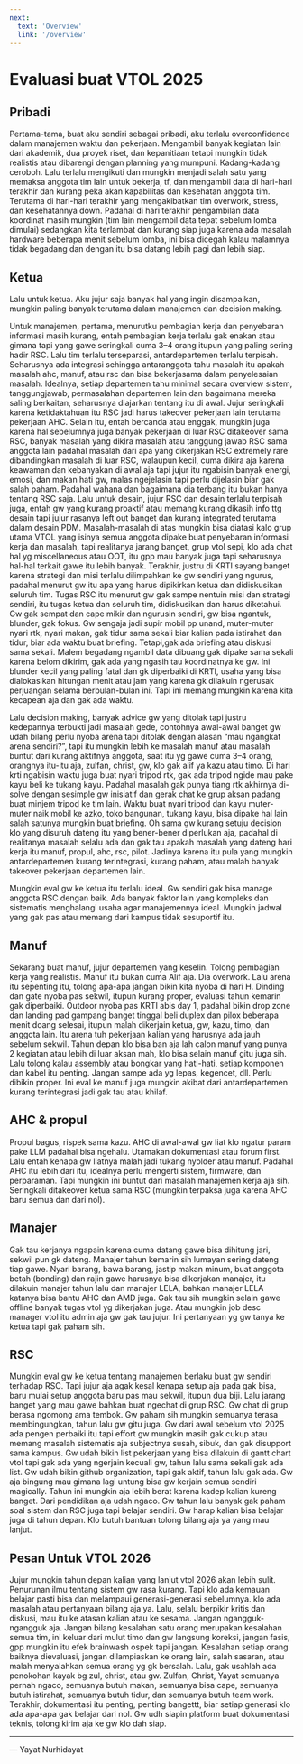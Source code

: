 ```yaml
---
next:
  text: 'Overview'
  link: '/overview'
---
```

# Evaluasi buat VTOL 2025
## Pribadi
Pertama-tama, buat aku sendiri sebagai pribadi, aku terlalu overconfidence dalam manajemen waktu dan pekerjaan. Mengambil banyak kegiatan lain dari akademik, dua proyek riset, dan kepanitiaan tetapi mungkin tidak realistis atau dibarengi dengan planning yang mumpuni. Kadang-kadang ceroboh.  Lalu terlalu mengikuti dan mungkin menjadi salah satu yang memaksa anggota tim lain untuk bekerja, tf, dan mengambil data di hari-hari terakhir dan kurang peka akan kapabilitas dan kesehatan anggota tim. Terutama di hari-hari terakhir yang mengakibatkan tim overwork, stress, dan kesehatannya down. Padahal di hari terakhir pengambilan data koordinat masih mungkin (tim lain mengambil data tepat sebelum lomba dimulai) sedangkan kita terlambat dan kurang siap juga karena ada masalah hardware beberapa menit sebelum lomba, ini bisa dicegah kalau malamnya tidak begadang dan dengan itu bisa datang lebih pagi dan lebih siap. 

## Ketua
Lalu untuk ketua. Aku jujur saja banyak hal yang ingin disampaikan, mungkin paling banyak terutama dalam manajemen dan decision making. 

Untuk manajemen, pertama, menurutku pembagian kerja dan penyebaran informasi masih kurang, entah pembagian kerja terlalu gak enakan atau gimana tapi yang gawe seringkali cuma 3–4 orang itupun yang paling sering hadir RSC. Lalu tim terlalu terseparasi, antardepartemen terlalu terpisah. Seharusnya ada integrasi sehingga antaranggota tahu masalah itu apakah masalah ahc, manuf, atau rsc dan bisa bekerjasama dalam penyelesaian masalah. Idealnya, setiap departemen tahu minimal secara overview sistem, tanggungjawab, permasalahan departemen lain dan bagaimana mereka saling berkaitan, seharusnya diajarkan tentang itu di awal. Jujur seringkali karena ketidaktahuan itu RSC jadi harus takeover pekerjaan lain terutama pekerjaan AHC. Selain itu, entah bercanda atau enggak, mungkin juga karena hal sebelumnya juga banyak pekerjaan di luar RSC ditakeover sama RSC, banyak masalah yang dikira masalah atau tanggung jawab RSC sama anggota lain padahal masalah dari apa yang dikerjakan RSC extremely rare dibandingkan masalah di luar RSC, walaupun kecil, cuma dikira aja karena keawaman dan kebanyakan di awal aja tapi jujur itu ngabisin banyak energi, emosi, dan makan hati gw, malas ngejelasin tapi perlu dijelasin biar gak salah paham. Padahal wahana dan bagaimana dia terbang itu bukan hanya tentang RSC saja. Lalu untuk desain, jujur RSC dan desain terlalu terpisah juga, entah gw yang kurang proaktif atau memang kurang dikasih info ttg desain tapi jujur rasanya left out banget dan kurang integrated terutama dalam desain PDM. Masalah-masalah di atas mungkin bisa diatasi kalo grup utama VTOL yang isinya semua anggota dipake buat penyebaran informasi kerja dan masalah, tapi realitanya jarang banget, grup vtol sepi, klo ada chat hal yg miscellaneous atau OOT, itu gpp mau banyak juga tapi seharusnya hal-hal terkait gawe itu lebih banyak. Terakhir, justru di KRTI sayang banget karena strategi dan misi terlalu dilimpahkan ke gw sendiri yang ngurus, padahal menurut gw itu apa yang harus dipikirkan ketua dan didiskusikan seluruh tim. Tugas RSC itu menurut gw gak sampe nentuin misi dan strategi sendiri, itu tugas ketua dan seluruh tim, didiskusikan dan harus diketahui. Gw gak sempat dan cape mikir dan ngurusin sendiri, gw bisa ngantuk, blunder, gak fokus. Gw sengaja jadi supir mobil pp unand, muter-muter nyari rtk, nyari makan, gak tidur sama sekali biar kalian pada istirahat dan tidur, biar ada waktu buat briefing. Tetapi,gak ada briefing atau diskusi sama sekali. Malem begadang ngambil data dibuang gak dipake sama sekali karena belom dikirim, gak ada yang ngasih tau koordinatnya ke gw. Ini blunder kecil yang paling fatal dan gk diperbaiki di KRTI, usaha yang bisa dialokasikan hitungan menit atau jam yang karena gk dilakuin ngerusak perjuangan selama berbulan-bulan ini. Tapi ini memang mungkin karena kita kecapean aja dan gak ada waktu. 

Lalu decision making, banyak advice gw yang ditolak tapi justru kedepannya terbukti jadi masalah gede, contohnya awal-awal banget gw udah bilang perlu nyoba arena tapi ditolak dengan alasan “mau ngangkat arena sendiri?”, tapi itu mungkin lebih ke masalah manuf atau masalah buntut dari kurang aktifnya anggota, saat itu yg gawe cuma 3–4 orang, orangnya itu-itu aja, zulfan, christ, gw, klo gak alif ya kazu atau timo. Di hari krti ngabisin waktu juga buat nyari tripod rtk, gak ada tripod ngide mau pake kayu beli ke tukang kayu. Padahal masalah gak punya tiang rtk akhirnya di-solve dengan sesimple gw inisiatif dan gerak chat ke grup aksan padang buat minjem tripod ke tim lain. Waktu buat nyari tripod dan kayu muter-muter naik mobil ke azko, toko bangunan, tukang kayu, bisa dipake hal lain salah satunya mungkin buat briefing. Oh sama gw kurang setuju decision klo yang disuruh dateng itu yang bener-bener diperlukan aja, padahal di realitanya masalah selalu ada dan gak tau apakah masalah yang dateng hari kerja itu manuf, propul, ahc, rsc, pilot. Jadinya karena itu pula yang mungkin antardepartemen kurang terintegrasi, kurang paham, atau malah banyak takeover pekerjaan departemen lain.

Mungkin eval gw ke ketua itu terlalu ideal. Gw sendiri gak bisa manage anggota RSC dengan baik. Ada banyak faktor lain yang kompleks dan sistematis menghalangi usaha agar manajemennya ideal. Mungkin jadwal yang gak pas atau memang dari kampus tidak sesuportif itu.

## Manuf
Sekarang buat manuf, jujur departemen yang keselin. Tolong pembagian kerja yang realistis. Manuf itu bukan cuma Alif aja. Dia overwork. Lalu arena itu sepenting itu, tolong apa-apa jangan bikin kita nyoba di hari H. Dinding dan gate nyoba pas sekwil, itupun kurang proper, evaluasi tahun kemarin gak diperbaiki. Outdoor nyoba pas KRTI abis day 1, padahal bikin drop zone dan landing pad gampang banget tinggal beli duplex dan pilox beberapa menit doang selesai, itupun malah dikerjain ketua, gw, kazu, timo, dan anggota lain. Itu arena tuh pekerjaan kalian yang harusnya ada jauh sebelum sekwil. Tahun depan klo bisa ban aja lah calon manuf yang punya 2 kegiatan atau lebih di luar aksan mah, klo bisa selain manuf gitu juga sih. Lalu tolong kalau assembly atau bongkar yang hati-hati, setiap komponen dan kabel itu penting. Jangan sampe ada yg lepas, kegencet, dll. Perlu dibikin proper. Ini eval ke manuf juga mungkin akibat dari antardepartemen kurang terintegrasi jadi gak tau atau khilaf.

## AHC & propul
Propul bagus, rispek sama kazu. AHC di awal-awal gw liat klo ngatur param pake LLM padahal bisa ngehalu. Utamakan dokumentasi atau forum first. Lalu entah kenapa gw liatnya malah jadi tukang nyolder atau manuf. Padahal AHC itu lebih dari itu, idealnya perlu mengerti sistem, firmware, dan perparaman. Tapi mungkin ini buntut dari masalah manajemen kerja aja sih. Seringkali ditakeover ketua sama RSC (mungkin terpaksa juga karena AHC baru semua dan dari nol).

## Manajer
Gak tau kerjanya ngapain karena cuma datang gawe bisa dihitung jari, sekwil pun gk dateng. Manajer tahun kemarin sih lumayan sering dateng tiap gawe. Nyari barang, bawa barang, jastip makan minum, buat anggota betah (bonding) dan rajin gawe harusnya bisa dikerjakan manajer, itu dilakuin manajer tahun lalu dan manajer LELA, bahkan manajer LELA katanya bisa bantu AHC dan AMD juga. Gak tau sih mungkin selain gawe offline banyak tugas vtol yg dikerjakan juga. Atau mungkin job desc manager vtol itu admin aja gw gak tau jujur. Ini pertanyaan yg gw tanya ke ketua tapi gak paham sih.

## RSC
Mungkin eval gw ke ketua tentang manajemen berlaku buat gw sendiri terhadap RSC. Tapi jujur aja agak kesal kenapa setup aja pada gak bisa, baru mulai setup anggota baru pas mau sekwil, itupun dua biji. Lalu jarang banget yang mau gawe bahkan buat ngechat di grup RSC. Gw chat di grup berasa ngomong ama tembok. Gw paham sih mungkin semuanya terasa membingungkan, tahun lalu gw gitu juga. Gw dari awal sebelum vtol 2025 ada pengen perbaiki itu tapi effort gw mungkin masih gak cukup atau memang masalah sistematis aja subjectnya susah, sibuk, dan gak disupport sama kampus. Gw udah bikin list pekerjaan yang bisa dilakuin di gantt chart vtol tapi gak ada yang ngerjain kecuali gw, tahun lalu sama sekali gak ada list. Gw udah bikin github organization, tapi gak aktif, tahun lalu gak ada. Gw aja bingung mau gimana lagi untung bisa gw kerjain semua sendiri magically. Tahun ini mungkin aja lebih berat karena kadep kalian kureng banget. Dari pendidikan aja udah ngaco. Gw tahun lalu banyak gak paham soal sistem dan RSC juga tapi belajar sendiri. Gw harap kalian bisa belajar juga di tahun depan. Klo butuh bantuan tolong bilang aja ya yang mau lanjut. 


## Pesan Untuk VTOL 2026
Jujur mungkin tahun depan kalian yang lanjut vtol 2026 akan lebih sulit. Penurunan ilmu tentang sistem gw rasa kurang. Tapi klo ada kemauan belajar pasti bisa dan melampaui generasi-generasi sebelumnya. klo ada masalah atau pertanyaan bilang aja ya. Lalu, selalu berpikir kritis dan diskusi, mau itu ke atasan kalian atau ke sesama. Jangan ngangguk-ngangguk aja. Jangan bilang kesalahan satu orang merupakan kesalahan semua tim, ini keluar dari mulut timo dan gw langsung koreksi, jangan fasis, gpp mungkin itu efek brainwash ospek tapi jangan. Kesalahan setiap orang baiknya dievaluasi, jangan dilampiaskan ke orang lain, salah sasaran, atau malah menyalahkan semua orang yg gk bersalah. Lalu, gak usahlah ada penokohan kayak bg zul, christ, atau gw. Zulfan, Christ, Yayat semuanya pernah ngaco, semuanya butuh makan, semuanya bisa cape, semuanya butuh istirahat, semuanya butuh tidur, dan semuanya butuh team work. Terakhir, dokumentasi itu penting, penting bangettt, biar setiap generasi klo ada apa-apa gak belajar dari nol. Gw udh siapin platform buat dokumentasi teknis, tolong kirim aja ke gw klo dah siap.

---
— Yayat Nurhidayat
